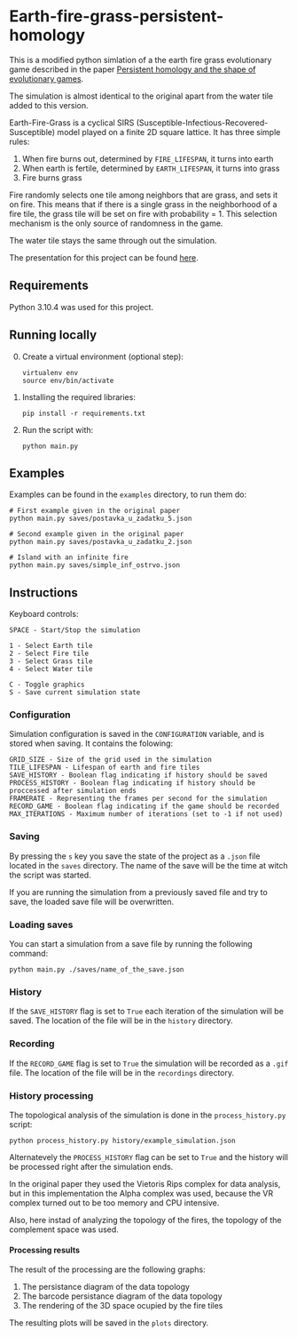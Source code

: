 # Earth-fire-grass-persistent-homology

This is a modified python simlation of a the earth fire grass evolutionary game described in the paper
[Persistent homology and the shape of evolutionary games](https://www.sciencedirect.com/science/article/pii/S0022519321003222).

The simulation is almost identical to the original apart from the water tile added to this version.

Earth-Fire-Grass is a cyclical SIRS (Susceptible-Infectious-Recovered-Susceptible)
model played on a finite 2D square lattice. It has three simple rules:

1. When fire burns out, determined by `FIRE_LIFESPAN`, it turns into earth
2. When earth is fertile, determined by `EARTH_LIFESPAN`, it turns into grass
3. Fire burns grass

Fire randomly selects one tile among neighbors that are grass, and sets it on fire.
This means that if there is a single grass in the neighborhood of a fire tile,
the grass tile will be set on fire with probability = 1.
This selection mechanism is the only source of randomness in the game.

The water tile stays the same through out the simulation.

The presentation for this project can be found [here](https://www.canva.com/design/DAFluzy7zQg/qpie63IgcbrNIeP3h9UwDw/view?utm_content=DAFluzy7zQg&utm_campaign=designshare&utm_medium=link&utm_source=publishsharelink).

## Requirements

Python 3.10.4 was used for this project.

## Running locally

0. Create a virtual environment (optional step):
    ```
    virtualenv env
    source env/bin/activate
    ```

1. Installing the required libraries:
    ```
    pip install -r requirements.txt
    ```

2. Run the script with:
    ```
    python main.py
    ```

## Examples

Examples can be found in the `examples` directory, to run them do:
```
# First example given in the original paper
python main.py saves/postavka_u_zadatku_5.json

# Second example given in the original paper
python main.py saves/postavka_u_zadatku_2.json

# Island with an infinite fire
python main.py saves/simple_inf_ostrvo.json
```

## Instructions

Keyboard controls:
```
SPACE - Start/Stop the simulation

1 - Select Earth tile
2 - Select Fire tile
3 - Select Grass tile
4 - Select Water tile

C - Toggle graphics
S - Save current simulation state
```

### Configuration

Simulation configuration is saved in the `CONFIGURATION` variable, and is stored when saving.
It contains the folowing:
```
GRID_SIZE - Size of the grid used in the simulation
TILE_LIFESPAN - Lifespan of earth and fire tiles
SAVE_HISTORY - Boolean flag indicating if history should be saved
PROCESS_HISTORY - Boolean flag indicating if history should be proccessed after simulation ends
FRAMERATE - Representing the frames per second for the simulation
RECORD_GAME - Boolean flag indicating if the game should be recorded
MAX_ITERATIONS - Maximum number of iterations (set to -1 if not used)
```

### Saving

By pressing the `s` key you save the state of the project as a `.json` file located in the
`saves` directory. The name of the save will be the time at witch the script was started.

If you are running the simulation from a previously saved file and try to save,
the loaded save file will be overwritten.

### Loading saves

You can start a simulation from a save file by running the following command:

```
python main.py ./saves/name_of_the_save.json
```

### History

If the `SAVE_HISTORY` flag is set to `True` each iteration of the simulation will be saved.
The location of the file will be in the `history` directory.

### Recording

If the `RECORD_GAME` flag is set to `True` the simulation will be recorded as a `.gif` file.
The location of the file will be in the `recordings` directory.

### History processing

The topological analysis of the simulation is done in the `process_history.py` script:
```
python process_history.py history/example_simulation.json
```

Alternatevely the `PROCESS_HISTORY` flag can be set to `True` and the history will be processed
right after the simulation ends.

In the original paper they used the Vietoris Rips complex for data analysis,
but in this implementation the Alpha complex was used,
because the VR complex turned out to be too memory and CPU intensive.

Also, here instad of analyzing the topology of the fires,
the topology of the complement space was used.

#### Processing results

The result of the processing are the following graphs:

1. The persistance diagram of the data topology
2. The barcode persistance diagram of the data topology
3. The rendering of the 3D space ocupied by the fire tiles

The resulting plots will be saved in the `plots` directory.
